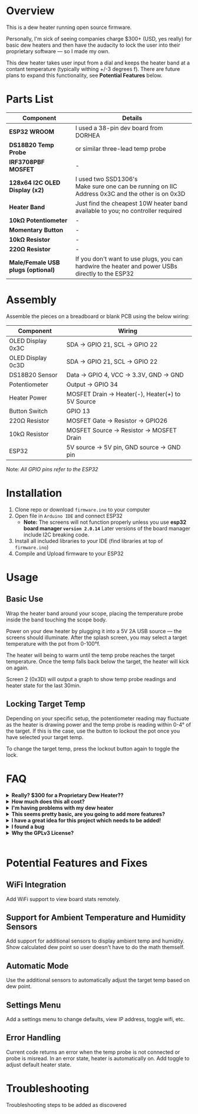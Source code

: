 # Overview
This is a dew heater running open source firmware. 

Personally, I'm sick of seeing companies charge $300+ (USD, yes really) for basic dew heaters and then have the audacity to lock the user into their proprietary software — so I made my own.

This dew heater takes user input from a dial and keeps the heater band at a contant temperature (typically withing +/-3 degrees f). There are future plans to expand this functionality, see **Potential Features** below.


# Parts List
| Component                     | Details |
|--------------------------------|---------|
| **ESP32 WROOM**               | I used a 38-pin dev board from DORHEA |
| **DS18B20 Temp Probe**        | or similar three-lead temp probe |
| **IRF3708PBF MOSFET**         | - |
| **128x64 I2C OLED Display (x2)** | I used two SSD1306's<br>Make sure one can be running on IIC Address 0x3C and the other is on 0x3D |
| **Heater Band**               | Just find the cheapest 10W heater band available to you; no controller required |
| **10kΩ Potentiometer**        | - |
| **Momentary Button**          | - |
| **10kΩ Resistor**             | - |
| **220Ω Resistor**             | - |
| **Male/Female USB plugs (optional)** | If you don't want to use plugs, you can hardwire the heater and power USBs directly to the ESP32 |



# Assembly
Assemble the pieces on a breadboard or blank PCB using the below wiring:

| Component          | Wiring  |
|-------------------|------------|
| OLED Display 0x3C  | SDA -> GPIO 21, SCL -> GPIO 22 |
| OLED Display 0c3D  | SDA -> GPIO 21, SCL -> GPIO 22 |
| DS18B20 Sensor   | Data -> GPIO 4, VCC -> 3.3V, GND -> GND |
| Potentiometer    | Output -> GPIO 34 |
| Heater Power     | MOSFET Drain -> Heater(-), Heater(+) to 5V Source |
| Button Switch    | GPIO 13 |
| 220Ω Resistor | MOSFET Gate -> Resistor -> GPIO26 |
| 10kΩ Resistor | MOSFET Source -> Resistor -> MOSFET Drain |
| ESP32 | 5V source -> 5V pin, GND source -> GND pin |

Note: *All GPIO pins refer to the ESP32*


# Installation
1. Clone repo or download `firmware.ino` to your computer
2. Open file in `Arduino IDE` and connect ESP32
    - **Note:** The screens will not function properly unless you use **esp32 board manager `version 2.0.14`** Later versions of the board manager include I2C breaking code.
3. Install all included libraries to your IDE (find libraries at top of `firmware.ino`)
4. Compile and Upload firmware to your ESP32


# Usage

## Basic Use
Wrap the heater band around your scope, placing the temperature probe inside the band touching the scope body.

Power on your dew heater by plugging it into a 5V 2A USB source — the screens should illuminate. After the splash screen, you may select a target temperature with the pot from 0-100°f. 

The heater will being to warm until the temp probe reaches the target temperature. Once the temp falls back below the target, the heater will kick on again.

Screen 2 (0x3D) will output a graph to show temp probe readings and heater state for the last 30min.

## Locking Target Temp
Depending on your specific setup, the potentiometer reading may fluctuate as the heater is drawing power and the temp probe is reading within 0-4° of the target. If this is the case, use the button to lockout the pot once you have selected your target temp.

To change the target temp, press the lockout button again to toggle the lock.


# FAQ

<details>
  <summary><strong>Really? $300 for a Proprietary Dew Heater??</strong></summary>
  <p>Ok, maybe I fudged a bit there — but at the time of writing the <em>Pegasus DewMaster 2</em> is $279 below VAT and Shipping costs, and that's before buying the actual heating bands as well.
  
  Now, this current setup doesn't do <em>quite</em> as much as the <em>DewMaster</em>, but it is a <strong>whole</strong> lot cheaper. I built my personal setup for ~$50, and you could do it cheaper if you got better deals or already had some of the parts.
  
  See the Potential Features section below to see some things which might be added soon to truly make this a replacement for the <em>Pegasus</em>.</p>
</details>

<details>
  <summary><strong>How much does this all cost?</strong></summary>
  <p>About $50 if you have to buy everything, but you can save some money if you get better deals than I did or have some of these parts already laying around.
  
  I tried to use common components so you might be able to find somebody willing to part with a resistor or two.</p>
</details>

<details>
  <summary><strong>I'm having problems with my dew heater</strong></summary>
  <p>Ok, that's not really a question, but check out the Troubleshooting section below!</p>
</details>

<details>
  <summary><strong>This seems pretty basic, are you going to add more features?</strong></summary>
  <p>Short Answer: Probably
  
  Long Answer: I have a job and a life, <em>but</em> part of my life is Astronomy, so I'll add new features as I think of them and have the time to implement them. I won't be keeping any sort of update schedule, but you can follow this repo to be notified of the changes.</p>
</details>

<details>
  <summary><strong>I have a great idea for this project which needs to be added!</strong></summary>
  <p>That's great! That's the beauty of FOSS, feel free to make a fork of this project and get working on it!  :)
  
  If you want to collab on the main branch, make a pull request with your changes and I'll take a look.
  
  If you just have a feature you'd like to request, make an issue report and tag it as `feature request`.</p>
</details>

<details>
  <summary><strong>I found a bug</strong></summary>
  <p>Ooh, not good. Create an issue report and I'll take a look.
  
  Try to include as much info as you can to help me recreate the bug: ESP32 model#, part#'s, Serial Monitor outputs etc.
  
  Make sure to tag your post with `bug`.</p>
</details>

<details>
  <summary><strong>Why the GPLv3 License?</strong></summary>
  <p>Pretty simply put, I don't want anyone to try and charge money for this code (that includes <em>me</em>). I'm putting this out into the world so anyone can put together their own dew heater that just works. I want to make sure you have the right to use this code, for free, in perpetuity — and GNU's GPL license allows me to do that. 
  
  Check out https://www.gnu.org/licenses/gpl-3.0.en.html to learn more.</p>
</details>
<br>

# Potential Features and Fixes

## WiFi Integration
Add WiFi support to view board stats remotely.

## Support for Ambient Temperature and Humidity Sensors
Add support for additional sensors to display ambient temp and humidity. Show calculated dew point so user doesn't have to do the math themself.

## Automatic Mode
Use the additional sensors to automatically adjust the target temp based on dew point.

## Settings Menu
Add a settings menu to change defaults, view IP address, toggle wifi, etc.

## Error Handling
Current code returns an error when the temp probe is not connected or probe is misread. In an error state, heater is automatically on. Add toggle to adjust default heater state.

# Troubleshooting
Troubleshooting steps to be added as discovered